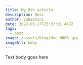```yaml
---
title: My 8th article
description: Desc
author: Subashini
date: 2022-03-17T23:37:01.467Z
tags:
  - post
image: /assets/blog/dsc_0808.jpg
imageAlt: bday
---
```

Text body goes here